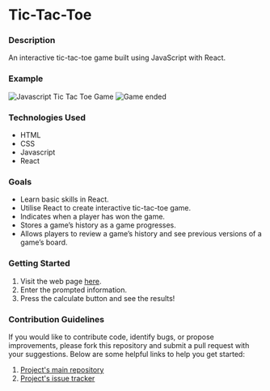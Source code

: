 # Tic-Tac-Toe

### Description
An interactive tic-tac-toe game built using JavaScript with React.

### Example
![Javascript Tic Tac Toe Game](https://user-images.githubusercontent.com/74436899/101283467-775a5280-37d2-11eb-8803-24997bb3b30c.png "JavaScript Tic Tac Toe Game")
![Game ended](https://user-images.githubusercontent.com/74436899/101283524-d5873580-37d2-11eb-9f4e-067886fbeb10.png "Game ended")

### Technologies Used
* HTML
* CSS
* Javascript
* React

### Goals
* Learn basic skills in React.
* Utilise React to create interactive tic-tac-toe game.
* Indicates when a player has won the game.
* Stores a game’s history as a game progresses.
* Allows players to review a game’s history and see previous versions of a game’s board.

### Getting Started
1. Visit the web page [here](https://daniel-tsiang-tic-tac-toe.netlify.app/).
2. Enter the prompted information.
3. Press the calculate button and see the results!

### Contribution Guidelines
If you would like to contribute code, identify bugs, or propose improvements, please fork this repository and submit a pull request with your suggestions. Below are some helpful links to help you get started:
1. [Project's main repository](https://github.com/DanielTsiang/tic-tac-toe-JSwithReact)
2. [Project's issue tracker](https://github.com/DanielTsiang/tic-tac-toe-JSwithReact)
